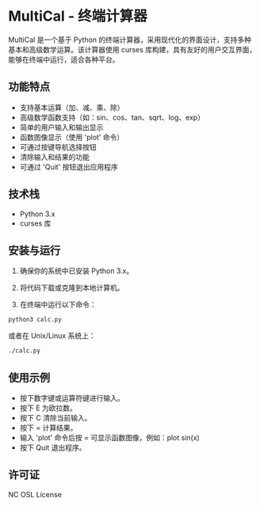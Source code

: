 # MultiCal - 终端计算器

MultiCal 是一个基于 Python 的终端计算器，采用现代化的界面设计，支持多种基本和高级数学运算。该计算器使用 curses 库构建，具有友好的用户交互界面，能够在终端中运行，适合各种平台。

## 功能特点

- 支持基本运算（加、减、乘、除）
- 高级数学函数支持（如：sin、cos、tan、sqrt、log、exp）
- 简单的用户输入和输出显示
- 函数图像显示（使用 'plot' 命令）
- 可通过按键导航选择按钮
- 清除输入和结果的功能
- 可通过 'Quit' 按钮退出应用程序

## 技术栈

- Python 3.x
- curses 库

## 安装与运行

1. 确保你的系统中已安装 Python 3.x。

2. 将代码下载或克隆到本地计算机。

3. 在终端中运行以下命令：

```bash
python3 calc.py
```

或者在 Unix/Linux 系统上：

```bash
./calc.py
```

## 使用示例

- 按下数字键或运算符键进行输入。
- 按下 E 为欧拉数。
- 按下 C 清除当前输入。
- 按下 = 计算结果。
- 输入 'plot' 命令后按 = 可显示函数图像，例如：plot sin(x)
- 按下 Quit 退出程序。

## 许可证

NC OSL License